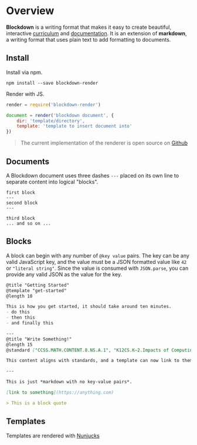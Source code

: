 # Overview

**Blockdown** is a writing format that makes it easy to create beautiful, interactive [curriculum](curriculum) and [documentation](documentation). It is an extension of **markdown**, a writing format that uses plain text to add formatting to documents.

## Install

Install via npm.

```
npm install --save blockdown-render
```

Render with JS.

```javascript
render = require('blockdown-render')

document = render('blockdown document', {
	dir: 'template/directory',
	template: 'template to insert document into'
})
```

> The current implementation of the renderer is open source on [Github](https://github.com/blockdown/blockdown-render)

## Documents

A Blockdown document uses three dashes `---` placed on its own line to separate content into logical "blocks".

```
first block
---
second block
---

third block
... and so on ...
```

## Blocks

A block can begin with any number of `@key value` pairs. The key can be any valid JavaScript key, and the value must be a JSON formatted value like `42` or `"literal string"`. Since the value is consumed with `JSON.parse`, you can provide any valid JSON as the value for the key.

```markdown
@title "Getting Started"
@template "get-started"
@length 10

This is how you get started, it should take around ten minutes.
- do this
- then this
- and finally this

---
@title "Write Something!"
@length 15
@standard ["CCSS.MATH.CONTENT.8.NS.A.1", "K12CS.K–2.Impacts of Computing.Social Interactions"]

This content aligns with standards, and a template can now link to them.

---

This is just *markdown with no key-value pairs*.

[link to something](https://anything.com)

> This is a block quote

```

## Templates

Templates are rendered with [Nunjucks](https://mozilla.github.io/nunjucks)
